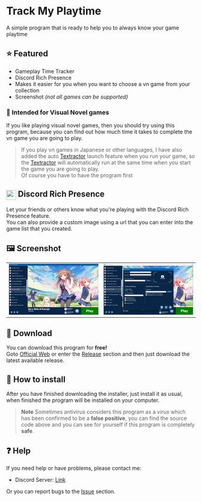 
# Track My Playtime

A simple program that is ready to help you to always know your game playtime

## ⭐ Featured
- Gameplay Time Tracker
- Discord Rich Presence
- Makes it easier for you when you want to choose a vn game from your collection
- Screenshot _(not all games can be supported)_

### 📖 Intended for Visual Novel games
If you like playing visual novel games, then you should try using this program, because you can find out how much time it takes to complete the vn game you are going to play.


> If you play vn games in Japanese or other languages, I have also added the auto [Textractor](https://github.com/Artikash/Textractor) launch feature when you run your game, so the [Textractor](https://github.com/Artikash/Textractor) will automatically run at the same time when you start the game you are going to play. <br>
> Of course you have to have the program first

## <img src="https://assets-global.website-files.com/6257adef93867e50d84d30e2/636e0a69f118df70ad7828d4_icon_clyde_blurple_RGB.svg" width="26" height="26" style="vertical-align:middle;"> Discord Rich Presence
Let your friends or others know what you're playing with the Discord Rich Presence feature. <br>
You can also provide a custom image using a url that you can enter into the game list that you created.

## :framed_picture: Screenshot
<table>
  <tr>
    <td><img src="./Screenshot/ss1.png" alt="ss1" width="500"/></td>
    <td><img src="./Screenshot/ss2.png" alt="ss2" width="500"/></td>
  </tr>
</table>

## :file_folder: Download
You can download this program for **free!** <br>
Goto [Official Web](https://kidixdev.github.io/TrackMyPlaytime) or enter the [Release](https://github.com/KidiXDev/TrackMyPlaytime/releases) section and then just download the latest available release.
## :page_facing_up: How to install
After you have finished downloading the installer, just install it as usual, when finished the program will be installed on your computer. <br>

> **Note**
> Sometimes antivirus considers this program as a _virus_ which has been confirmed to be a **false positive**, you can find the source code above and you can see for yourself if this program is completely **safe**.

## :question: Help
If you need help or have problems, please contact me:
- Discord Server: [Link](https://discord.gg/xWPBs55DUc)

Or you can report bugs to the [Issue](https://github.com/KidiXDev/TrackMyPlaytime/issues) section.

